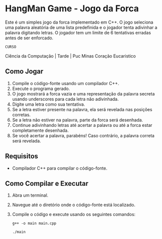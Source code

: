 # HangMan Game - Jogo da Forca

Este é um simples jogo da forca implementado em C++. O jogo seleciona uma palavra aleatória de uma lista predefinida e o jogador tenta adivinhar a palavra digitando letras. O jogador tem um limite de 6 tentativas erradas antes de ser enforcado.

`CURSO` 

Ciência da Computação | Tarde | Puc Minas Coração Eucaristico

## Como Jogar

1. Compile o código-fonte usando um compilador C++.
2. Execute o programa gerado.
3. O jogo mostrará a forca vazia e uma representação da palavra secreta usando underscores para cada letra não adivinhada.
4. Digite uma letra como sua tentativa.
5. Se a letra estiver presente na palavra, ela será revelada nas posições corretas.
6. Se a letra não estiver na palavra, parte da forca será desenhada.
7. Continue adivinhando letras até acertar a palavra ou até a forca estar completamente desenhada.
8. Se você acertar a palavra, parabéns! Caso contrário, a palavra correta será revelada.

## Requisitos

- Compilador C++ para compilar o código-fonte.

## Como Compilar e Executar

1. Abra um terminal.
2. Navegue até o diretório onde o código-fonte está localizado.
3. Compile o código e execute usando os seguintes comandos:

   `g++ -o main main.cpp`
   
   `./main`
